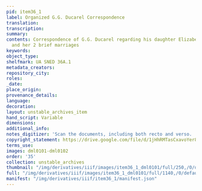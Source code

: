 ```yaml
---
pid: item36_1
label: Organized G.G. Ducarel Correspondence
translation:
transcription:
summary:
contents: Correspondence of G.G. Ducarel regarding his daughter Elizabeth, Betsy,
  and her 2 brief marriages
keywords:
object_type:
shelfmark: UA SNED 36A.1
metadata_creators:
repository_city:
roles:
_date:
place_origin:
provenance_details:
language:
decoration:
layout: unstable_archives_item
hand_script: Variable
dimensions:
additional_info:
notes_digitizer: 'Scan the documents, including both recto and verso. '
copyright_statement: https://drive.google.com/file/d/1jHhRMTasCxavoYer89Wn8_Xn65nL0sW0/view?usp=sharing
terms_use:
images: dml0101-dml0102
order: '35'
collection: unstable_archives
thumbnail: "/img/derivatives/iiif/images/item36_1_dml0101/full/250,/0/default.jpg"
full: "/img/derivatives/iiif/images/item36_1_dml0101/full/1140,/0/default.jpg"
manifest: "/img/derivatives/iiif/item36_1/manifest.json"
---
```

